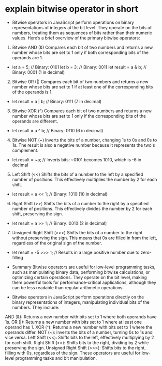 # explain bitwise operator in short

- Bitwise operators in JavaScript perform operations on binary representations of integers at the bit level. They operate on the bits of numbers, treating them as sequences of bits rather than their numeric values. Here’s a brief overview of the primary bitwise operators:

1. Bitwise AND (&)
   Compares each bit of two numbers and returns a new number whose bits are set to 1 only if both corresponding bits of the operands are 1.

- let a = 5; // Binary: 0101
  let b = 3; // Binary: 0011
  let result = a & b; // Binary: 0001 (1 in decimal)

2. Bitwise OR (|)
   Compares each bit of two numbers and returns a new number whose bits are set to 1 if at least one of the corresponding bits of the operands is 1.

- let result = a | b; // Binary: 0111 (7 in decimal)

3. Bitwise XOR (^)
   Compares each bit of two numbers and returns a new number whose bits are set to 1 only if the corresponding bits of the operands are different.

- let result = a ^ b; // Binary: 0110 (6 in decimal)

4. Bitwise NOT (~)
   Inverts the bits of a number, changing 1s to 0s and 0s to 1s. The result is also a negative number because it represents the two's complement.

- let result = ~a; // Inverts bits: ~0101 becomes 1010, which is -6 in decimal

5. Left Shift (<<)
   Shifts the bits of a number to the left by a specified number of positions. This effectively multiplies the number by 2 for each shift.

- let result = a << 1; // Binary: 1010 (10 in decimal)

6. Right Shift (>>)
   Shifts the bits of a number to the right by a specified number of positions. This effectively divides the number by 2 for each shift, preserving the sign.

- let result = a >> 1; // Binary: 0010 (2 in decimal)

7. Unsigned Right Shift (>>>)
   Shifts the bits of a number to the right without preserving the sign. This means that 0s are filled in from the left, regardless of the original sign of the number.

- let result = -5 >>> 1; // Results in a large positive number due to zero-filling

* Summary
  Bitwise operators are useful for low-level programming tasks, such as manipulating binary data, performing bitwise calculations, or optimizing certain operations. They operate on the bit level, making them powerful tools for performance-critical applications, although they can be less readable than regular arithmetic operations.

- Bitwise operators in JavaScript perform operations directly on the binary representations of integers, manipulating individual bits of the numbers. They include:

AND (&): Returns a new number with bits set to 1 where both operands have 1s.
OR (|): Returns a new number with bits set to 1 where at least one operand has 1.
XOR (^): Returns a new number with bits set to 1 where the operands differ.
NOT (~): Inverts the bits of a number, turning 0s to 1s and vice versa.
Left Shift (<<): Shifts bits to the left, effectively multiplying by 2 for each shift.
Right Shift (>>): Shifts bits to the right, dividing by 2 while preserving the sign.
Unsigned Right Shift (>>>): Shifts bits to the right, filling with 0s, regardless of the sign.
These operators are useful for low-level programming tasks and bit manipulation.
